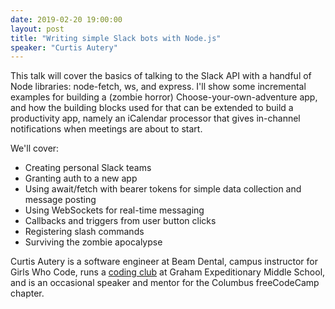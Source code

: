 ```yaml
---
date: 2019-02-20 19:00:00
layout: post
title: "Writing simple Slack bots with Node.js"
speaker: "Curtis Autery"
---
```


This talk will cover the basics of talking to the Slack API with a handful of Node libraries: node-fetch, ws, and express. I'll show some incremental examples for building a (zombie horror) Choose-your-own-adventure app, and how the building blocks used for that can be extended to build a productivity app, namely an iCalendar processor that gives in-channel notifications when meetings are about to start.

We'll cover:

  - Creating personal Slack teams
  - Granting auth to a new app
  - Using await/fetch with bearer tokens for simple data collection and message posting
  - Using WebSockets for real-time messaging
  - Callbacks and triggers from user button clicks
  - Registering slash commands
  - Surviving the zombie apocalypse

Curtis Autery is a software engineer at Beam Dental, campus instructor for Girls Who Code, runs a [coding club](https://appsbykids.org/) at Graham Expeditionary Middle School, and is an occasional speaker and mentor for the Columbus freeCodeCamp chapter.
